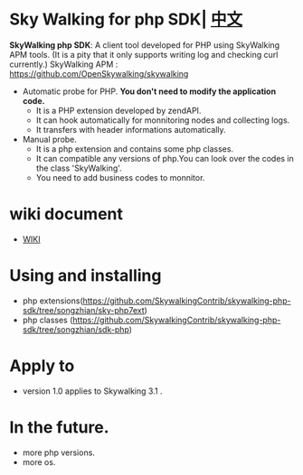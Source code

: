Sky Walking for php SDK| [中文](README.md)
==========
**SkyWalking php SDK**: A client tool developed for PHP using SkyWalking APM tools. (It is a pity that it only supports writing log and checking curl currently.)
SkyWalking APM : https://github.com/OpenSkywalking/skywalking

* Automatic probe for PHP. **You don't need to modify the application code.**        
  * It is a PHP extension developed by zendAPI.
  * It can hook automatically for monnitoring nodes and collecting logs.
  * It transfers with header informations automatically.
* Manual probe.
  * It is a php extension and contains some php classes. 
  * It can compatible any versions of php.You can look over the codes in the class 'SkyWalking'.
  * You need to add  business codes to monnitor.
  
# wiki document
* [WIKI](https://github.com/OpenSkywalking/skywalking/wiki)


# Using and installing
*  php extensions(https://github.com/SkywalkingContrib/skywalking-php-sdk/tree/songzhian/sky-php7ext)
*  php classes (https://github.com/SkywalkingContrib/skywalking-php-sdk/tree/songzhian/sdk-php)

# Apply to
*  version 1.0 applies to Skywalking 3.1 .

# In the future.
  * more php versions.
  * more os.
